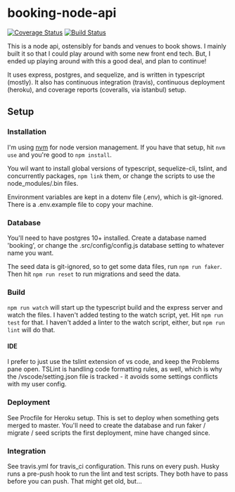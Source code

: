 # booking-node-api

[![Coverage Status](https://coveralls.io/repos/github/thejonroberts/booking-node-api/badge.svg?branch=code-coverage-instanbul)](https://coveralls.io/github/thejonroberts/booking-node-api?branch=code-coverage-instanbul) [![Build Status](https://travis-ci.com/thejonroberts/booking-node-api.svg?branch=master)](https://travis-ci.com/thejonroberts/booking-node-api)

This is a node api, ostensibly for bands and venues to book shows. I mainly built it so that I could play around with some new front end tech. But, I ended up playing around with this a good deal, and plan to continue!

It uses express, postgres, and sequelize, and is written in typescript (mostly). It also has continuous integration (travis), continuous deployment (heroku), and coverage reports (coveralls, via istanbul) setup.

## Setup

### Installation

I'm using [nvm](https://github.com/creationix/nvm) for node version management. If you have that setup, hit `nvm use` and you're good to `npm install`.

You wil want to install global versions of typescript, sequelize-cli, tslint, and concurrently packages, `npm link` them, or change the scripts to use the node_modules/.bin files.

Environment variables are kept in a dotenv file (.env), which is git-ignored. There is a .env.example file to copy your machine.

### Database

You'll need to have postgres 10+ installed.  Create a database named 'booking', or change the .src/config/config.js database setting to whatever name you want.

The seed data is git-ignored, so to get some data files, run `npm run faker`. Then hit `npm run reset` to run migrations and seed the data.

### Build

`npm run watch` will start up the typescript build and the express server and watch the files.  I haven't added testing to the watch script, yet.  Hit `npm run test` for that. I haven't added a linter to the watch script, either, but `npm run lint` will do that.

#### IDE

I prefer to just use the tslint extension of vs code, and keep the Problems pane open.  TSLint is handling code formatting rules, as well, which is why the /vscode/setting.json file is tracked - it avoids some settings conflicts with my user config.

### Deployment

See Procfile for Heroku setup. This is set to deploy when something gets merged to master. You'll need to create the database and run faker / migrate / seed scripts the first deployment, mine have changed since.

### Integration

See travis.yml for travis_ci configuration.  This runs on every push.  Husky runs a pre-push hook to run the lint and test scripts. They both have to pass before you can push. That might get old, but...
